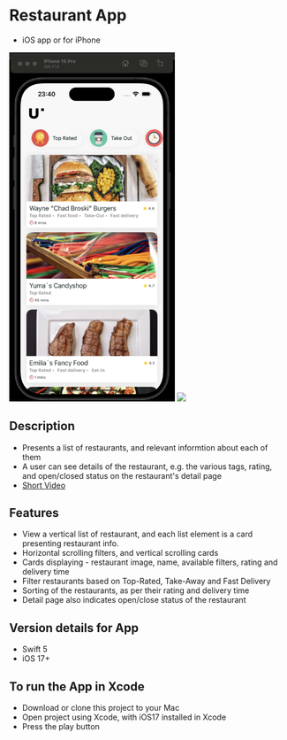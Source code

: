 # Restaurant App
- iOS app or for iPhone

<!--![Screenshot](https://github.com/karandudeja/um-ios/blob/main/um-ios/Assets.xcassets/screenshot1.imageset/screenshot1.png)-->

<img src="um-ios/Assets.xcassets/screenshot1.imageset/screenshot1.png" width="300"/>
<img src="um-ios/Assets.xcassets/screenshot1.imageset/screenshot2.png" width="300"/>

## Description
- Presents a list of restaurants, and relevant informtion about each of them
- A user can see details of the restaurant, e.g. the various tags, rating, and open/closed status on the restaurant's detail page
- [Short Video](https://youtube.com/shorts/Mce9GdGY1X0?feature=share)

## Features
- View a vertical list of restaurant, and each list element is a card presenting restaurant info.
- Horizontal scrolling filters, and vertical scrolling cards
- Cards displaying - restaurant image, name, available filters, rating and delivery time
- Filter restaurants based on Top-Rated, Take-Away and Fast Delivery
- Sorting of the restaurants, as per their rating and delivery time
- Detail page also indicates open/close status of the restaurant

## Version details for App
- Swift 5
- iOS 17+

## To run the App in Xcode
- Download or clone this project to your Mac
- Open project using Xcode, with iOS17 installed in Xcode
- Press the play button
